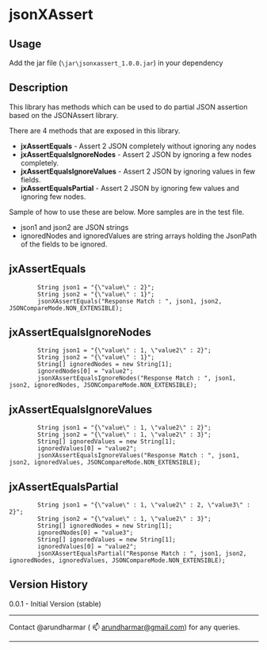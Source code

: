 jsonXAssert 
===================

Usage
---
Add the jar file (```\jar\jsonxassert_1.0.0.jar```) in your dependency

Description
---
This library has methods which can be used to do partial JSON assertion based on the JSONAssert library.

There are 4 methods that are exposed in this library.

* **jxAssertEquals** - Assert 2 JSON completely without ignoring any nodes
* **jxAssertEqualsIgnoreNodes** - Assert 2 JSON by ignoring a few nodes completely.
* **jxAssertEqualsIgnoreValues** - Assert 2 JSON by ignoring values in few fields.
* **jxAssertEqualsPartial** - Assert 2 JSON by ignoring few values and ignoring few nodes.

Sample of how to use these are below. More samples are in the test file.

* json1 and json2 are JSON strings
* ignoredNodes and ignoredValues are string arrays holding the JsonPath of the fields to be ignored.

jxAssertEquals
---
```
        String json1 = "{\"value\" : 2}";
        String json2 = "{\"value\" : 1}";
        jsonXAssertEquals("Response Match : ", json1, json2, JSONCompareMode.NON_EXTENSIBLE);
```

jxAssertEqualsIgnoreNodes
---
```
        String json1 = "{\"value\" : 1, \"value2\" : 2}";
        String json2 = "{\"value\" : 1}";
        String[] ignoredNodes = new String[1];
        ignoredNodes[0] = "value2";
        jsonXAssertEqualsIgnoreNodes("Response Match : ", json1, json2, ignoredNodes, JSONCompareMode.NON_EXTENSIBLE);
```

jxAssertEqualsIgnoreValues
---
```
        String json1 = "{\"value\" : 1, \"value2\" : 2}";
        String json2 = "{\"value\" : 1, \"value2\" : 3}";
        String[] ignoredValues = new String[1];
        ignoredValues[0] = "value2";
        jsonXAssertEqualsIgnoreValues("Response Match : ", json1, json2, ignoredValues, JSONCompareMode.NON_EXTENSIBLE);
```

jxAssertEqualsPartial
---
```
        String json1 = "{\"value\" : 1, \"value2\" : 2, \"value3\" : 2}";
        String json2 = "{\"value\" : 1, \"value2\" : 3}";
        String[] ignoredNodes = new String[1];
        ignoredNodes[0] = "value3";
        String[] ignoredValues = new String[1];
        ignoredValues[0] = "value2";
        jsonXAssertEqualsPartial("Response Match : ", json1, json2, ignoredNodes, ignoredValues, JSONCompareMode.NON_EXTENSIBLE);
```


Version History
-

0.0.1 - Initial Version (stable)

---

Contact @arundharmar ( :mailbox:  <arundharmar@gmail.com>) for any queries.

- - - - 